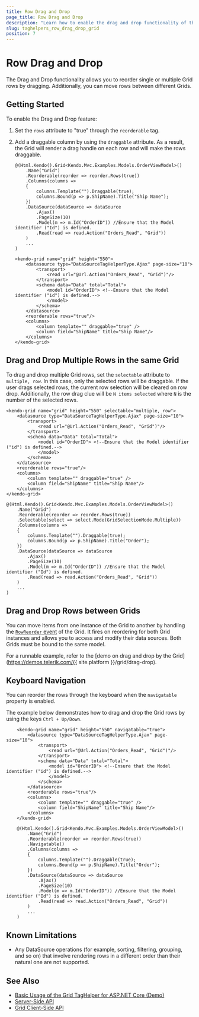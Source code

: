 ```yaml
---
title: Row Drag and Drop
page_title: Row Drag and Drop
description: "Learn how to enable the drag and drop functionality of the Telerik UI Grid TagHelper for {{ site.framework }}."
slug: taghelpers_row_drag_drop_grid
position: 7
---
```


# Row Drag and Drop

The Drag and Drop functionality allows you to reorder single or multiple Grid rows by dragging. Additionally, you can move rows between different Grids.

## Getting Started

To enable the Drag and Drop feature:

1. Set the `rows` attribute to "true" through the `reorderable` tag.
1. Add a draggable column by using the `draggable` attribute. As a result, the Grid will render a drag handle on each row and will make the rows draggable.

    ```HtmlHelper
    @(Html.Kendo().Grid<Kendo.Mvc.Examples.Models.OrderViewModel>()
        .Name("Grid")
        .Reorderable(reorder => reorder.Rows(true))
        .Columns(columns =>
        {
            columns.Template("").Draggable(true);
            columns.Bound(p => p.ShipName).Title("Ship Name");
        })
        .DataSource(dataSource => dataSource
            .Ajax()
            .PageSize(10)
            .Model(m => m.Id("OrderID")) //Ensure that the Model identifier ("Id") is defined.
            .Read(read => read.Action("Orders_Read", "Grid"))
        )
        ...
    )
    ```
    ```TagHelper
    <kendo-grid name="grid" height="550">
        <datasource type="DataSourceTagHelperType.Ajax" page-size="10">
            <transport>
                <read url="@Url.Action("Orders_Read", "Grid")"/>
            </transport>
            <schema data="Data" total="Total">
                <model id="OrderID"> <!--Ensure that the Model identifier ("id") is defined.-->
                </model>
            </schema>
        </datasource>
        <reorderable rows="true"/>
        <columns>
            <column template="" draggable="true" />
            <column field="ShipName" title="Ship Name"/>
        </columns>
    </kendo-grid>
    ```

## Drag and Drop Multiple Rows in the same Grid

To drag and drop multiple Grid rows, set the `selectable` attribute to `multiple, row`. In this case, only the selected rows will be draggable. If the user drags selected rows, the current row selection will be cleared on row drop.
Additionally, the row drag clue will be `N items selected` where `N` is the number of the selected rows.

```TagHelper
<kendo-grid name="grid" height="550" selectable="multiple, row">
    <datasource type="DataSourceTagHelperType.Ajax" page-size="10">
        <transport>
            <read url="@Url.Action("Orders_Read", "Grid")"/>
        </transport>
        <schema data="Data" total="Total">
            <model id="OrderID"> <!--Ensure that the Model identifier ("id") is defined.-->
            </model>
        </schema>
    </datasource>
    <reorderable rows="true"/>
    <columns>
        <column template="" draggable="true" />
        <column field="ShipName" title="Ship Name"/>
    </columns>
</kendo-grid>
```
```HtmlHelper
@(Html.Kendo().Grid<Kendo.Mvc.Examples.Models.OrderViewModel>()
    .Name("Grid")
    .Reorderable(reorder => reorder.Rows(true))
    .Selectable(select => select.Mode(GridSelectionMode.Multiple))
    .Columns(columns =>
    {
        columns.Template("").Draggable(true);
        columns.Bound(p => p.ShipName).Title("Order");
    })
    .DataSource(dataSource => dataSource
        .Ajax()
        .PageSize(10)
        .Model(m => m.Id("OrderID")) //Ensure that the Model identifier ("Id") is defined.
        .Read(read => read.Action("Orders_Read", "Grid"))
    )
    ...
)
```

## Drag and Drop Rows between Grids

You can move items from one instance of the Grid to another by handling the [`RowReorder` event](https://docs.telerik.com/kendo-ui/api/javascript/ui/grid/events/rowreorder) of the Grid. It fires on reordering for both Grid instances and allows you to access and modify their data sources. Both Grids must be bound to the same model.

For a runnable example, refer to the [demo on drag and drop by the Grid](https://demos.telerik.com/{{ site.platform }}/grid/drag-drop).

## Keyboard Navigation

You can reorder the rows through the keyboard when the `navigatable` property is enabled.

The example below demonstrates how to drag and drop the Grid rows by using the keys `Ctrl + Up/Down`.

```TagHelper
    <kendo-grid name="grid" height="550" navigatable="true">
        <datasource type="DataSourceTagHelperType.Ajax" page-size="10">
            <transport>
                <read url="@Url.Action("Orders_Read", "Grid")"/>
            </transport>
            <schema data="Data" total="Total">
                <model id="OrderID"> <!--Ensure that the Model identifier ("id") is defined.-->
                </model>
            </schema>
        </datasource>
        <reorderable rows="true"/>
        <columns>
            <column template="" draggable="true" />
            <column field="ShipName" title="Ship Name"/>
        </columns>
    </kendo-grid>
```
```HtmlHelper
    @(Html.Kendo().Grid<Kendo.Mvc.Examples.Models.OrderViewModel>()
        .Name("Grid")
        .Reorderable(reorder => reorder.Rows(true))
        .Navigatable()
        .Columns(columns =>
        {
            columns.Template("").Draggable(true);
            columns.Bound(p => p.ShipName).Title("Order");
        })
        .DataSource(dataSource => dataSource
            .Ajax()
            .PageSize(10)
            .Model(m => m.Id("OrderID")) //Ensure that the Model identifier ("Id") is defined.
            .Read(read => read.Action("Orders_Read", "Grid"))
        )
        ...
    )
```

## Known Limitations

* Any DataSource operations (for example, sorting, filtering, grouping, and so on) that involve rendering rows in a different order than their natural one are not supported.

## See Also

* [Basic Usage of the Grid TagHelper for ASP.NET Core (Demo)](https://demos.telerik.com/aspnet-core/grid/tag-helper)
* [Server-Side API](/api/grid)
* [Grid Client-Side API](https://docs.telerik.com/kendo-ui/api/javascript/ui/grid)
